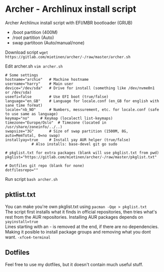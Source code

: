 # Archer - Archlinux install script

Archer Archlinux install script with EFI/MBR bootloader (GRUB)

* /boot partition (400M)
* /root partition (Auto)
* swap partitoon (Auto/manual/none)

Download script `wget https://gitlab.com/mietinen/archer/-/raw/master/archer.sh`

Edit archer.sh `vim archer.sh`

```
# Some settings
hostname="archie"	# Machine hostname
username="harry"	# Main user
device="/dev/sda"	# Drive for install (something like /dev/nvme0n1 or /dev/sda)
useefi=false		# Use EFI boot (true/false)
language="en_GB"	# Language for locale.conf (en_GB for english with sane time format)
locale="nb_NO"		# Numbers, messurement, etc. for locale.conf (safe to use same as language)
keymap="no"		# Keymap (localectl list-keymaps)
timezone="Europe/Oslo"	# Timezone (located in /usr/share/zoneinfo/../..)
swapsize="3G"		# Size of swap partition (1500M, 8G, auto=MemTotal, 0=no swap)
installyay=true		# Install yay AUR helper (true/false)
			# Also installs: base-devel git go sudo

# pkglist.txt for extra packages (blank will use pkglist.txt from pwd)
pkglist="https://gitlab.com/mietinen/archer/-/raw/master/pkglist.txt"

# Dotfiles git repo (blank for none)
dotfilesrepo=""
```

Run script `bash archer.sh`

## pktlist.txt

You can make you're own pkglist.txt using `pacman -Qqe > pkglist.txt`  
The script first installs what it finds in official repositories, then tries what's rest from the AUR repositories. Installing AUR packages depends on `yayinstall=true`  
Lines starting with an - is removed at the end, if there are no dependencies. Making it posible to install package groups and removing what you dont want. `-xfce4-terminal`

## Dotfiles

Feel free to use my dotfiles, but it doesn't contain much useful stuff.
